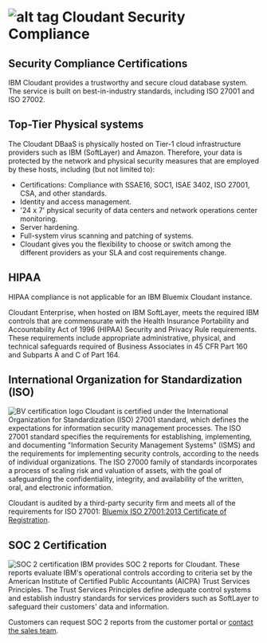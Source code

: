# ![alt tag](images/guide_icon.png) Cloudant Security Compliance

## Security Compliance Certifications

IBM Cloudant provides a trustworthy and secure cloud database system.
The service is built on best-in-industry standards,
including ISO 27001 and ISO 27002.

## Top-Tier Physical systems

The Cloudant DBaaS is physically hosted
on Tier-1 cloud infrastructure providers such as IBM (SoftLayer) and Amazon.
Therefore,
your data is protected by the network and physical security measures that are employed by these hosts,
including (but not limited to):

-   Certifications: Compliance with SSAE16, SOC1, ISAE 3402, ISO 27001, CSA, and other standards.
-	Identity and access management.
-	'24 x 7' physical security of data centers and network operations center monitoring.
-	Server hardening.
-	Full-system virus scanning and patching of systems.
-	Cloudant gives you the flexibility to choose or switch
    among the different providers as your SLA and cost requirements change.

## HIPAA

<aside class="warning" role="complementary" aria-label="hipaacompliance">HIPAA compliance is not applicable for an IBM Bluemix Cloudant instance.</aside> 

Cloudant Enterprise,
when hosted on IBM SoftLayer,
meets the required IBM controls that are commensurate with
the Health Insurance Portability and Accountability Act of 1996 (HIPAA) Security and Privacy Rule requirements.
These requirements include appropriate administrative,
physical,
and technical safeguards required of Business Associates in 45 CFR Part 160 and Subparts A and C of Part 164.

## International Organization for Standardization (ISO)

![BV certification logo](images/BV_Certification_ISO27001.jpg)
Cloudant is certified under
the International Organization for Standardization (ISO) 27001 standard,
which defines the expectations for information security management processes.
The ISO 27001 standard specifies the requirements for establishing,
implementing,
and documenting "Information Security Management Systems" (ISMS)
and the requirements for implementing security controls,
according to the needs of individual organizations.
The ISO 27000 family of standards incorporates a process of scaling risk and valuation of assets,
with the goal of safeguarding the confidentiality,
integrity,
and availability of the written,
oral,
and electronic information.

Cloudant is audited by a third-party security firm
and meets all of the requirements for ISO 27001:
[Bluemix ISO 27001:2013 Certificate of Registration](ftp://public.dhe.ibm.com/cloud/bluemix/compliance/Bluemix_ISO27K1_WWCert_2016.pdf).

## SOC 2 Certification

![SOC 2 certification](images/SOC-Service-Org_B_Marks_2c_Web.jpg)
IBM provides SOC 2 reports for Cloudant.
These reports evaluate IBM's operational controls according to criteria
set by the American Institute of Certified Public Accountants (AICPA) Trust Services Principles.
The Trust Services Principles define adequate control systems and establish industry standards
for services providers such as SoftLayer to safeguard their customers' data and information.

Customers can request SOC 2 reports from the customer portal
or [contact the sales team](https://cloudant.com/history/contact-us/).
